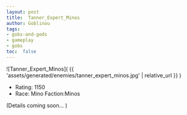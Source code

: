 ```yaml
---
layout: post
title:  Tanner_Expert_Minos
author: Goblinou
tags:
- gobs-and-gods
- gameplay
- gobs
toc:  false
---
```


![Tanner_Expert_Minos]( {{ 'assets/generated/enemies/tanner_expert_minos.jpg' | relative_url }} )
- Rating: 1150
- Race: Mino  Faction:Minos

(Details coming soon... )